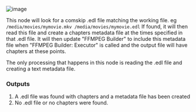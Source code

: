 ![image](https://user-images.githubusercontent.com/958400/164948735-09a8a643-2b0f-449a-ad4d-1296758c64fd.png)

This node will look for a comskip .edl file matching the working file.   eg
`
/media/movies/mymovie.mkv
/media/movies/mymovie.edl
`
If found, it will then read this file and create a chapters metadata file at the times specified in that .edl file.   It will then update "FFMPEG Builder" to include this metadata file when "FFMPEG Builder: Executor" is called and the output file will have chapters at these points.

The only processing that happens in this node is reading the .edl file and creating a text metadata file.  

### Outputs
1. A .edl file was found with chapters and a metadata file has been created
2. No .edl file or no chapters were found.